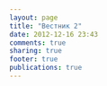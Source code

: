 ```yaml
---
layout: page
title: "Вестник 2"
date: 2012-12-16 23:43
comments: true
sharing: true
footer: true
publications: true
---
```


